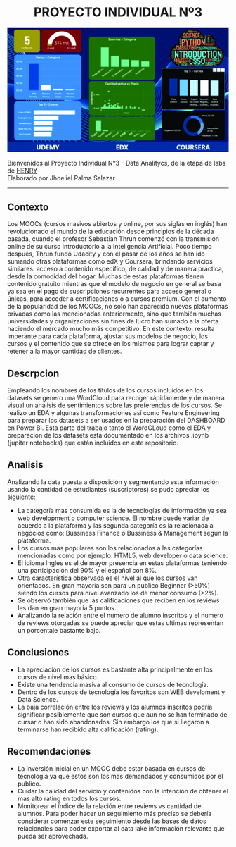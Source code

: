 # <h1 align=center> **PROYECTO INDIVIDUAL Nº3** </h1>
<p align=center><img src=https://github.com/Jhoeliel/PI-Data-Analytics/blob/main/Dashboard.jpg><p>

Bienvenidos al Proyecto Individual N°3 - Data Analitycs, de la etapa de labs de [HENRY](https://www.soyhenry.com/)
<br/>
Elaborado por Jhoeliel Palma Salazar
<hr>

## **Contexto**
Los MOOCs (cursos masivos abiertos y online, por sus siglas en inglés) han revolucionado el mundo de la educación desde principios de la década pasada, cuando el profesor Sebastian Thrun comenzó con la transmisión online de su curso introductorio a la Inteligencia Artificial. Poco tiempo después, Thrun fundó Udacity y con el pasar de los años se han ido sumando otras plataformas como edX y Coursera, brindando servicios similares: acceso a contenido específico, de calidad y de manera práctica, desde la comodidad del hogar. Muchas de estas plataformas tienen contenido gratuito mientras que el modelo de negocio en general se basa ya sea en el pago de suscripciones recurrentes para acceso general o únicas, para acceder a certificaciones o a cursos premium. Con el aumento de la popularidad de los MOOCs, no solo han aparecido nuevas plataformas privadas como las mencionadas anteriormente, sino que también muchas universidades y organizaciones sin fines de lucro han sumado a la oferta haciendo el mercado mucho más competitivo. En este contexto, resulta imperante para cada plataforma, ajustar sus modelos de negocio, los cursos y el contenido que se ofrece en los mismos para lograr captar y retener a la mayor cantidad de clientes.

## **Descrpcion**
Empleando los nombres de los títulos de los cursos incluidos en los datasets se genero una WordCloud para recoger rápidamente y de manera visual un análisis de sentimientos sobre las preferencias de los cursos.
Se realizo un EDA y algunas transformaciones así como Feature Engineering para preparar los datasets a ser usados en la preparación del DASHBOARD en Power BI. 
Esta parte del trabajo tanto el WordCLoud como el EDA y preparación de los datasets esta documentado en los archivos .ipynb (jupiter notebooks) que están incluidos en este repositorio.

## **Analisis**
Analizando la data puesta a disposición y segmentando esta información usando la cantidad de estudiantes (suscriptores) se pudo apreciar los siguiente:
* La categoría mas consumida es la de tecnologías de información ya sea web development o computer science. El nombre puede variar de acuerdo a la plataforma y las segunda categoría es la relacionada a negocios como: Bussiness Finance o Bussiness & Management según la plataforma.
* Los cursos mas populares son los relacionados a las categorías mencionadas como por ejemplo: HTML5, web developer o data science.
* El idioma Ingles es el de mayor presencia en estas plataformas teniendo una participación del 90% y el español con 8%.
* Otra característica observada es el nivel al que los cursos van orientados. En gran mayoría son para un publico Beginner (>50%) siendo los cursos para nivel avanzado los de menor consumo (>2%).
* Se observó también que las calificaciones que reciben en los reviews les dan en gran mayoría 5 puntos.
* Analizando la relación entre el numero de alumno inscritos y el numero de reviews otorgadas se puede apreciar que estas ultimas representan un porcentaje bastante bajo. 

## **Conclusiones**
* La apreciación de los cursos es bastante alta principalmente en los cursos de nivel mas básico.
* Existe una tendencia masiva al consumo de cursos de tecnología.
* Dentro de los cursos de tecnología los favoritos son WEB develoment y Data Science.
* La baja correlación entre los reviews y los alumnos inscritos podría significar posiblemente que son cursos que aun no se han terminado de cursar o han sido abandonados. Sin embargo los que si llegaron a terminarse han recibido alta calificación (rating).

## **Recomendaciones**
* La inversión inicial en un MOOC debe estar basada en cursos de tecnología ya que estos son los mas demandados y consumidos por el publico.
* Cuidar la calidad del servicio y contenidos con la intención de obtener el mas alto rating en todos los cursos.
* Monitorear el índice de la relación entre reviews vs cantidad de alumnos. Para poder hacer un seguimiento más preciso se debería considerar comenzar este seguimiento desde las bases de datos relacionales para poder exportar al data lake información relevante que pueda ser aprovechada.



